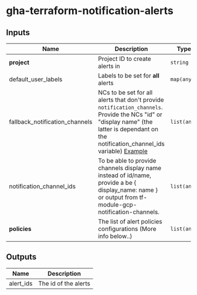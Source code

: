 
# gha-terraform-notification-alerts

## Inputs

| Name                           | Description                                                                                                                                                                                                                   | Type        | Default | Required |
| ------------------------------ | ----------------------------------------------------------------------------------------------------------------------------------------------------------------------------------------------------------------------------- | ----------- | ------- | :------: |
| __project__                    | Project ID to create alerts in                                                                                                                                                                                                | `string`    | n/a     |   yes    |
| default_user_labels            | Labels to be set for __all__ alerts                                                                                                                                                                                           | `map(any)`  | n/a     |    no    |
| fallback_notification_channels | NCs to be set for all alerts that don't provide `notification_channels`. Provide the NCs "id" or "display name" (the latter is dependant on the notification_channel_ids variable) [Example](./alerts/main.tf#L5) | `list(any)` | n/a     |    no    |
| notification_channel_ids       | To be able to provide channels display name instead of id/name, provide a  be { display_name: name } or output from tf-module-gcp-notification-channels.                                                                      | `list(any)` | n/a     |   yes    |
| __policies__                   | The list of alert policies configurations (More info below..)                                                                                                                                                                 | `list(any)` | n/a     |   yes    |


## Outputs

| Name      | Description          |
| --------- | -------------------- |
| alert_ids | The id of the alerts |
